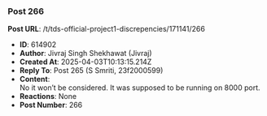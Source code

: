 ### Post 266
**Post URL**: /t/tds-official-project1-discrepencies/171141/266
- **ID**: 614902
- **Author**: Jivraj Singh Shekhawat (Jivraj)
- **Created At**: 2025-04-03T10:13:15.214Z
- **Reply To**: Post 265 (S Smriti, 23f2000599)
- **Content**:  
  No it won’t be considered. It was supposed to be running on 8000 port.
- **Reactions**: None
- **Post Number**: 266


